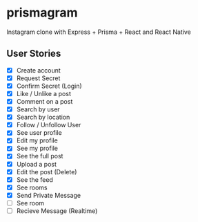 # prismagram

Instagram clone with Express + Prisma + React and React Native

## User Stories

- [x] Create account
- [x] Request Secret
- [x] Confirm Secret (Login)
- [x] Like / Unlike a post
- [x] Comment on a post
- [x] Search by user
- [x] Search by location
- [x] Follow / Unfollow User
- [x] See user profile
- [x] Edit my profile
- [x] See my profile
- [x] See the full post
- [x] Upload a post
- [x] Edit the post (Delete)
- [x] See the feed
- [x] See rooms
- [x] Send Private Message
- [ ] See room
- [ ] Recieve Message (Realtime)
